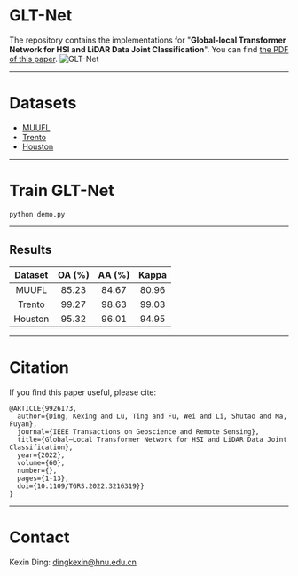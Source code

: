 # GLT-Net
The repository contains the implementations for "**Global-local Transformer Network for HSI and LiDAR Data Joint Classification**". You can find [the PDF of this paper](https://ieeexplore.ieee.org/abstract/document/9926173).
![GLT-Net](https://user-images.githubusercontent.com/111871149/188766524-da5cc1af-7efb-43b6-8bc8-5f40a608647b.jpg)
****
# Datasets
- [MUUFL](https://github.com/GatorSense/MUUFLGulfport/)
- [Trento](https://github.com/danfenghong/IEEE_GRSL_EndNet/blob/master/README.md)
- [Houston](https://hyperspectral.ee.uh.edu/?page_id=459)
****
# Train GLT-Net
``` 
python demo.py
``` 
****
## Results
| Dataset | OA (%) | AA (%) | Kappa |
| :----: | :----: | :----: | :----: |
| MUUFL  | 85.23 | 84.67 | 80.96 |
| Trento  | 99.27 | 98.63 | 99.03 |
| Houston  | 95.32 | 96.01 | 94.95 |
****
# Citation
If you find this paper useful, please cite:
``` 
@ARTICLE{9926173,
  author={Ding, Kexing and Lu, Ting and Fu, Wei and Li, Shutao and Ma, Fuyan},
  journal={IEEE Transactions on Geoscience and Remote Sensing}, 
  title={Global–Local Transformer Network for HSI and LiDAR Data Joint Classification}, 
  year={2022},
  volume={60},
  number={},
  pages={1-13},
  doi={10.1109/TGRS.2022.3216319}}
}
```
****
# Contact
Kexin Ding: [dingkexin@hnu.edu.cn](dingkexin@hnu.edu.cn)
